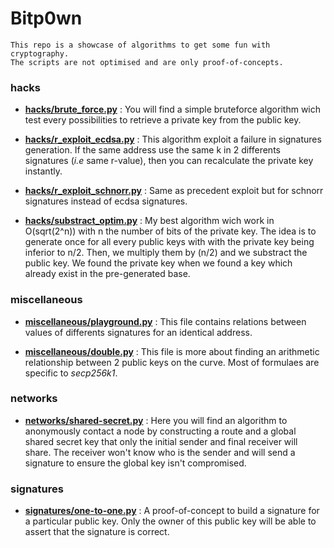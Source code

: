 # Bitp0wn

```
This repo is a showcase of algorithms to get some fun with cryptography.
The scripts are not optimised and are only proof-of-concepts.  
```

### hacks

+ __[hacks/brute_force.py](https://github.com/mvrcrypto/bitp0wn/blob/master/hacks/brute_force.py)__ : You will find a simple bruteforce algorithm wich test every possibilities to retrieve a private key from the public key.

+ __[hacks/r_exploit_ecdsa.py](https://github.com/mvrcrypto/bitp0wn/blob/master/hacks/r_exploit_ecdsa.py)__ : This algorithm exploit a failure in signatures generation. If the same address use the same k in 2 differents signatures (_i.e_ same r-value), then you can recalculate the private key instantly.

+ __[hacks/r_exploit_schnorr.py](https://github.com/mvrcrypto/bitp0wn/blob/master/hacks/r_exploit_schnorr.py)__ : Same as precedent exploit but for schnorr signatures instead of ecdsa signatures.

+ __[hacks/substract_optim.py](https://github.com/mvrcrypto/bitp0wn/blob/master/hacks/substract_optim.py)__ : My best algorithm wich work in O(sqrt(2^n)) with n the number of bits of the private key. The idea is to generate once for all every public keys with with the private key being inferior to n/2. Then, we multiply them by (n/2) and we substract the public key. We found the private key when we found a key which already exist in the pre-generated base.

### miscellaneous

+ __[miscellaneous/playground.py](https://github.com/mvrcrypto/bitp0wn/blob/master/miscellaneous/playground.py)__ : This file contains relations between values of differents signatures for an identical address.

+ __[miscellaneous/double.py](https://github.com/mvrcrypto/bitp0wn/blob/master/miscellaneous/double.py)__ : This file is more about finding an arithmetic relationship between 2 public keys on the curve. Most of formulaes are specific to _secp256k1_.

### networks

+ __[networks/shared-secret.py](https://github.com/mvrcrypto/bitp0wn/blob/master/networks/shared-secret.py)__ : Here you will find an algorithm to anonymously contact a node by constructing a route and a global shared secret key that only the initial sender and final receiver will share. The receiver won't know who is the sender and will send a signature to ensure the global key isn't compromised.

### signatures

+ __[signatures/one-to-one.py](https://github.com/mvrcrypto/bitp0wn/blob/master/signatures/one-to-one.py)__ : A proof-of-concept to build a signature for a particular public key. Only the owner of this public key will be able to assert that the signature is correct.
